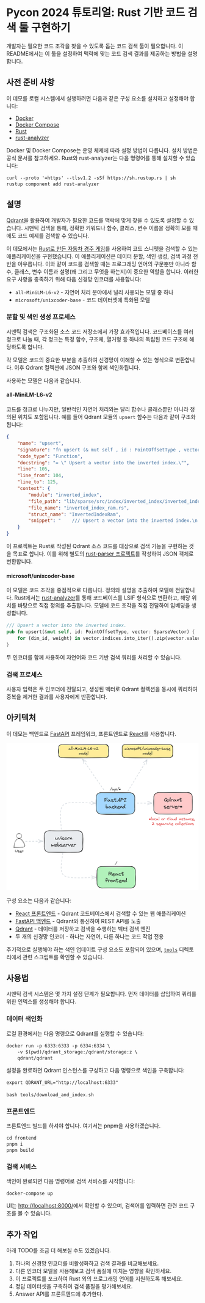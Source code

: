 # Pycon 2024 튜토리얼: Rust 기반 코드 검색 툴 구현하기

개발자는 필요한 코드 조각을 찾을 수 있도록 돕는 코드 검색 툴이 필요합니다. 이 README에서는 이 툴을 설정하여 맥락에 맞는 코드 검색 결과를 제공하는 방법을 설명합니다.

## 사전 준비 사항

이 데모를 로컬 시스템에서 실행하려면 다음과 같은 구성 요소를 설치하고 설정해야 합니다:

- [Docker](https://www.docker.com/)
- [Docker Compose](https://docs.docker.com/compose/)
- [Rust](https://www.rust-lang.org/learn/get-started)
- [rust-analyzer](https://rust-analyzer.github.io/)

Docker 및 Docker Compose는 운영 체제에 따라 설정 방법이 다릅니다. 설치 방법은 공식 문서를 참고하세요. Rust와 rust-analyzer는 다음 명령어를 통해 설치할 수 있습니다:

```shell
curl --proto '=https' --tlsv1.2 -sSf https://sh.rustup.rs | sh
rustup component add rust-analyzer
```

## 설명

[Qdrant](https://qdrant.tech)을 활용하여 개발자가 필요한 코드를 맥락에 맞게 찾을 수 있도록 설정할 수 있습니다.
시맨틱 검색을 통해, 정확한 키워드나 함수, 클래스, 변수 이름을 정확히 모를 때에도 코드 예제를 검색할 수 있습니다.

이 데모에서는 [Rust로 만든 자동차 경주 게임](https://github.com/sigridjineth/rust-racingcar)를 사용하여 코드 스니펫을 검색할 수 있는 애플리케이션을 구현했습니다.
이 애플리케이션은 데이터 분할, 색인 생성, 검색 과정 전반을 아우릅니다. 이와 같이 코드를 검색할 때는 프로그래밍 언어의 구문뿐만 아니라 함수, 클래스, 변수 이름과 설명(왜 그리고 무엇을 하는지)이 중요한 역할을 합니다. 이러한 요구 사항을 충족하기 위해 다음 신경망 인코더를 사용합니다:

- `all-MiniLM-L6-v2` - 자연어 처리 분야에서 널리 사용되는 모델 중 하나
- `microsoft/unixcoder-base` - 코드 데이터셋에 특화된 모델

### 분할 및 색인 생성 프로세스

시맨틱 검색은 구조화된 소스 코드 저장소에서 가장 효과적입니다. 코드베이스를 여러 청크로 나눌 때, 각 청크는 특정 함수, 구조체, 열거형 등 하나의 독립된 코드 구조에 해당하도록 합니다.

각 모델은 코드의 중요한 부분을 추출하여 신경망이 이해할 수 있는 형식으로 변환합니다. 이후 Qdrant 컬렉션에 JSON 구조와 함께 색인화됩니다.

사용하는 모델은 다음과 같습니다.

#### all-MiniLM-L6-v2

코드를 청크로 나누지만, 일반적인 자연어 처리와는 달리 함수나 클래스뿐만 아니라 정의된 위치도 포함됩니다. 예를 들어 Qdrant 모듈의 `upsert` 함수는 다음과 같이 구조화됩니다:

```json
{
    "name": "upsert",
    "signature": "fn upsert (& mut self , id : PointOffsetType , vector : SparseVector)",
    "code_type": "Function",
    "docstring": "= \" Upsert a vector into the inverted index.\"",
    "line": 105,
    "line_from": 104,
    "line_to": 125,
    "context": {
        "module": "inverted_index",
        "file_path": "lib/sparse/src/index/inverted_index/inverted_index_ram.rs",
        "file_name": "inverted_index_ram.rs",
        "struct_name": "InvertedIndexRam",
        "snippet": "    /// Upsert a vector into the inverted index.\n    pub fn upsert(&mut self, id: PointOffsetType, vector: SparseVector) {\n        for (dim_id, weight) in vector.indices.into_iter().zip(vector.values.into_iter()) {..."
    }
}
```

이 프로젝트는 Rust로 작성된 Qdrant 소스 코드를 대상으로 검색 기능을 구현하는 것을 목표로 합니다. 이를 위해 별도의 [rust-parser 프로젝트](https://github.com/qdrant/rust-parser)를 작성하여 JSON 객체로 변환합니다.

#### microsoft/unixcoder-base

이 모델은 코드 조각을 중점적으로 다룹니다. 정의와 설명을 추출하여 모델에 전달합니다. Rust에서는 [rust-analyzer](https://rust-analyzer.github.io/)를 통해 코드베이스를 LSIF 형식으로 변환하고, 해당 위치를 바탕으로 직접 정의를 추출합니다. 모델에 코드 조각을 직접 전달하여 임베딩을 생성합니다.

```rust
/// Upsert a vector into the inverted index.
pub fn upsert(&mut self, id: PointOffsetType, vector: SparseVector) {
    for (dim_id, weight) in vector.indices.into_iter().zip(vector.values.into_iter()) {...}
}
```

두 인코더를 함께 사용하여 자연어와 코드 기반 검색 쿼리를 처리할 수 있습니다.

### 검색 프로세스

사용자 입력은 두 인코더에 전달되고, 생성된 벡터로 Qdrant 컬렉션을 동시에 쿼리하여 중복을 제거한 결과를 사용자에게 반환합니다.

## 아키텍처

이 데모는 백엔드로 [FastAPI](https://fastapi.tiangolo.com/) 프레임워크, 프론트엔드로 [React](https://reactjs.org/)를 사용합니다.

![코드 검색 데모 아키텍처](images/architecture-diagram.png)

구성 요소는 다음과 같습니다:
- [React 프론트엔드](/frontend) - Qdrant 코드베이스에서 검색할 수 있는 웹 애플리케이션
- [FastAPI 백엔드](/code_search/service.py) - Qdrant와 통신하여 REST API를 노출
- [Qdrant](https://qdrant.tech/) - 데이터를 저장하고 검색을 수행하는 벡터 검색 엔진
- 두 개의 신경망 인코더 - 하나는 자연어, 다른 하나는 코드 작업 전용

주기적으로 실행해야 하는 색인 업데이트 구성 요소도 포함되어 있으며, [`tools`](/tools) 디렉토리에서 관련 스크립트를 확인할 수 있습니다.

## 사용법

시맨틱 검색 시스템은 몇 가지 설정 단계가 필요합니다. 먼저 데이터를 삽입하여 쿼리를 위한 인덱스를 생성해야 합니다.

### 데이터 색인화

로컬 환경에서는 다음 명령으로 Qdrant를 실행할 수 있습니다:

```shell
docker run -p 6333:6333 -p 6334:6334 \
    -v $(pwd)/qdrant_storage:/qdrant/storage:z \
    qdrant/qdrant
```

설정을 완료하면 Qdrant 인스턴스를 구성하고 다음 명령으로 색인을 구축합니다:

```shell
export QDRANT_URL="http://localhost:6333"

bash tools/download_and_index.sh
```

### 프론트엔드

프론트엔드 빌드를 하셔야 합니다. 여기서는 pnpm을 사용하겠습니다.

```shell
cd frontend
pnpm i
pnpm build
```

### 검색 서비스

색인이 완료되면 다음 명령어로 검색 서비스를 시작합니다:

```shell
docker-compose up
```

UI는 [http://localhost:8000/](http://localhost:8000/)에서 확인할 수 있으며, 검색어를 입력하면 관련 코드 구조를 볼 수 있습니다.

## 추가 작업

아래 TODO를 조금 더 해보실 수도 있겠습니다.

1. 하나의 신경망 인코더를 비활성화하고 검색 결과를 비교해보세요.
2. 다른 인코더 모델을 사용해보고 검색 품질에 미치는 영향을 확인하세요.
3. 이 프로젝트를 포크하여 Rust 외의 프로그래밍 언어를 지원하도록 해보세요.
4. 정답 데이터셋을 구축하여 검색 품질을 평가해보세요.
5. Answer API를 프론트엔드에 추가한다.